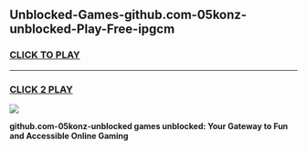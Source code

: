 
## Unblocked-Games-github.com-05konz-unblocked-Play-Free-ipgcm
<h3>
<a href="https://premium76.site?title=github.com-05konz-unblocked&ref=20M">CLICK TO PLAY</a></h3>
<hr>

<h3>
<a href="https://premium76.site?title=github.com-05konz-unblocked&ref=20M">CLICK 2 PLAY</a>
  
</h3>

<a href="https://premium76.site?title=github.com-05konz-unblocked&ref=19M"><img src="https://clearcache.store/games.png"></a>


**github.com-05konz-unblocked games unblocked: Your Gateway to Fun and Accessible Online Gaming**
